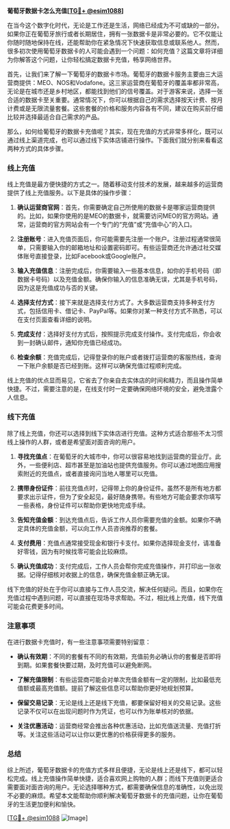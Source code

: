 **葡萄牙数据卡怎么充值[[TG💪+ @esim1088](https://t.me/s/esim1088)]**

在当今这个数字化时代，无论是工作还是生活，网络已经成为不可或缺的一部分。如果你正在葡萄牙旅行或者长期居住，拥有一张数据卡是非常必要的。它不仅能让你随时随地保持在线，还能帮助你在紧急情况下快速获取信息或联系他人。然而，很多初次使用葡萄牙数据卡的人可能会遇到一个问题：如何充值？这篇文章将详细为你解答这个问题，让你轻松搞定数据卡充值，畅享网络世界。

首先，让我们来了解一下葡萄牙的数据卡市场。葡萄牙的数据卡服务主要由三大运营商提供：MEO、NOS和Vodafone。这三家运营商在葡萄牙的覆盖率都非常高，无论是在城市还是乡村地区，都能找到他们的信号覆盖。对于游客来说，选择一张合适的数据卡至关重要。通常情况下，你可以根据自己的需求选择按天计费、按月计费或是无限流量套餐。这些套餐的价格和服务内容各有不同，建议在购买前仔细比较并选择最适合自己需求的产品。

那么，如何给葡萄牙的数据卡充值呢？其实，现在充值的方式非常多样化，既可以通过线上渠道完成，也可以通过线下实体店铺进行操作。下面我们就分别来看看这两种方式的具体步骤。

### 线上充值

线上充值是最方便快捷的方式之一。随着移动支付技术的发展，越来越多的运营商提供了线上充值服务。以下是具体的操作步骤：

1. **确认运营商官网**：首先，你需要确定自己所使用的数据卡是哪家运营商提供的。比如，如果你使用的是MEO的数据卡，就需要访问MEO的官方网站。通常，运营商的官方网站会有一个专门的“充值”或“充值中心”的入口。

2. **注册账号**：进入充值页面后，你可能需要先注册一个账户。注册过程通常很简单，只需要输入你的邮箱地址和设置密码即可。有些运营商还允许通过社交媒体账号直接登录，比如Facebook或Google账户。

3. **输入充值信息**：注册完成后，你需要输入一些基本信息，如你的手机号码（即数据卡号码）以及充值金额。确保你输入的信息准确无误，尤其是手机号码，因为这是充值成功与否的关键。

4. **选择支付方式**：接下来就是选择支付方式了。大多数运营商支持多种支付方式，包括信用卡、借记卡、PayPal等。如果你对某一种支付方式不熟悉，可以在支付页面查看详细的说明。

5. **完成支付**：选择好支付方式后，按照提示完成支付操作。支付完成后，你会收到一封确认邮件，通知你充值已经成功。

6. **检查余额**：充值完成后，记得登录你的账户或者拨打运营商的客服热线，查询一下账户余额是否已经到账。这样可以确保充值过程顺利完成。

线上充值的优点显而易见，它省去了你亲自去实体店的时间和精力，而且操作简单快捷。不过，需要注意的是，在线支付时一定要确保网络环境的安全，避免泄露个人信息。

### 线下充值

除了线上充值，你还可以选择到线下实体店进行充值。这种方式适合那些不太习惯线上操作的人群，或者是希望面对面咨询的用户。

1. **寻找充值点**：在葡萄牙的大城市中，你可以很容易地找到运营商的营业厅。此外，一些便利店、超市甚至是加油站也提供充值服务。你可以通过地图应用搜索附近的充值点，或者直接询问当地人哪里可以充值。

2. **携带身份证件**：前往充值点时，记得带上你的身份证件。虽然不是所有地方都要求出示证件，但为了安全起见，最好随身携带。有些地方可能会要求你填写一些表格，身份证件可以帮助你更快地完成手续。

3. **告知充值金额**：到达充值点后，告诉工作人员你需要充值的金额。如果你不确定具体的充值金额，可以向工作人员咨询推荐的套餐。

4. **支付费用**：充值点通常接受现金和银行卡支付。如果你选择现金支付，请准备好零钱，因为有时候找零可能会比较麻烦。

5. **确认充值成功**：支付完成后，工作人员会帮你完成充值操作，并打印出一张收据。记得仔细核对收据上的信息，确保充值金额正确无误。

线下充值的好处在于你可以直接与工作人员交流，解决任何疑问。而且，如果你在充值过程中遇到问题，可以直接在现场寻求帮助。不过，相比线上充值，线下充值可能会花费更多时间。

### 注意事项

在进行数据卡充值时，有一些注意事项需要特别留意：

- **确认有效期**：不同的套餐有不同的有效期，充值前务必确认你的套餐是否即将到期。如果套餐快要过期，及时充值可以避免断网。

- **了解充值限制**：有些运营商可能会对单次充值金额有一定的限制，比如最低充值额或最高充值额。提前了解这些信息可以帮助你更好地规划预算。

- **保留交易记录**：无论是线上还是线下充值，都要保留好相关的交易记录。这些记录不仅可以在出现问题时作为凭证，也可以作为账单核对的依据。

- **关注优惠活动**：运营商经常会推出各种优惠活动，比如充值送流量、充值打折等。关注这些活动可以让你以更优惠的价格获得更多的服务。

### 总结

综上所述，葡萄牙数据卡的充值方式多样且便捷，无论是线上还是线下，都可以轻松完成。线上充值操作简单快捷，适合喜欢网上购物的人群；而线下充值则更适合需要面对面咨询的用户。无论选择哪种方式，都需要确保信息的准确性，以免出现不必要的麻烦。希望本文能帮助你顺利解决葡萄牙数据卡的充值问题，让你在葡萄牙的生活更加便利和愉快。

[[TG💪+ @esim1088](https://t.me/s/esim1088) ![Image](https://i.postimg.cc/4NQfJmqS/Snipaste-2025-05-13-00-14-12.png)]